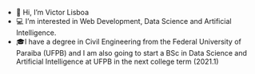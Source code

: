 - 👋 Hi, I’m Victor Lisboa
- :computer: I’m interested in Web Development, Data Science and Artificial Intelligence.
- :mortar_board:I have a degree in Civil Engineering from the Federal University of Paraiba (UFPB) and I am also going to start a BSc in Data Science and Artificial Intelligence at UFPB in the next college term (2021.1)


<!---
jvclisboa/jvclisboa is a ✨ special ✨ repository because its `README.md` (this file) appears on your GitHub profile.
You can click the Preview link to take a look at your changes.
--->
